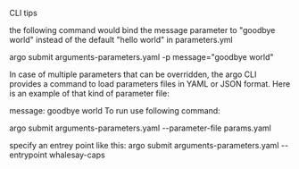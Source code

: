 CLI tips

the following command would bind the message parameter to "goodbye world" instead of the default "hello world" in parameters.yml

argo submit arguments-parameters.yaml -p message="goodbye world"

In case of multiple parameters that can be overridden, the argo CLI provides a command to load parameters files in YAML or JSON format. Here is an example of that kind of parameter file:

message: goodbye world
To run use following command:

argo submit arguments-parameters.yaml --parameter-file params.yaml

specify an entrey point like this:
argo submit arguments-parameters.yaml --entrypoint whalesay-caps

